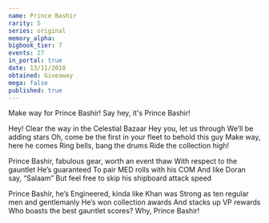 ```yaml
---
name: Prince Bashir
rarity: 5
series: original
memory_alpha:
bigbook_tier: 7
events: 27
in_portal: true
date: 13/11/2018
obtained: Giveaway
mega: false
published: true
---
```


Make way for Prince Bashir!
Say hey, it's Prince Bashir!

Hey! Clear the way in the Celestial Bazaar
Hey you, let us through
We’ll be adding stars
Oh, come be the first in your fleet to behold this guy
Make way, here he comes
Ring bells, bang the drums
Ride the collection high!

Prince Bashir, fabulous gear, worth an event thaw
With respect to the gauntlet
He’s guaranteed
To pair MED rolls with his COM
And like Doran say, “Salaam”
But feel free to skip his shipboard attack speed

Prince Bashir, he’s Engineered, kinda like Khan was
Strong as ten regular men and gentlemanly
He’s won collection awards
And stacks up VP rewards
Who boasts the best gauntlet scores?
Why, Prince Bashir!
